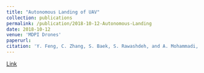 ```yaml
---
title: "Autonomous Landing of UAV"
collection: publications
permalink: /publication/2018-10-12-Autonomous-Landing
date: 2018-10-12
venue: 'MDPI Drones'
paperurl:
citation: 'Y. Feng, C. Zhang, S. Baek, S. Rawashdeh, and A. Mohammadi, &quot;Autonomous landing of a UAV on a moving platform using model predictive control,&quot; MDPI Drones, 24(4), 34, 2018.'
---
```


<a href='https://doi.org/10.3390/drones2040034'>Link</a>


<!--Recommended citation: A. Ham, S. Baek, G. York, "Unmanned aerial vehicles (UAVs): persistent surveillance for a military scenario," <i>International Conference on Unmanned Aircraft Systems (ICUAS)</i>, Dubrovnik, Croatia, Jun 2022.-->
